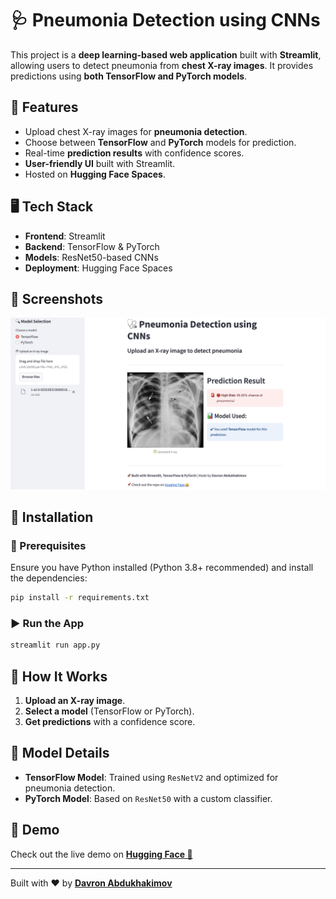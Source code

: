 # 🩺 Pneumonia Detection using CNNs

This project is a **deep learning-based web application** built with **Streamlit**, allowing users to detect pneumonia from **chest X-ray images**. It provides predictions using **both TensorFlow and PyTorch models**.

## 🚀 Features

- Upload chest X-ray images for **pneumonia detection**.
- Choose between **TensorFlow** and **PyTorch** models for prediction.
- Real-time **prediction results** with confidence scores.
- **User-friendly UI** built with Streamlit.
- Hosted on **Hugging Face Spaces**.

## 🖥️ Tech Stack

- **Frontend**: Streamlit
- **Backend**: TensorFlow & PyTorch
- **Models**: ResNet50-based CNNs
- **Deployment**: Hugging Face Spaces

## 📸 Screenshots

![Web App Screenshot 1](./screenshots/light_mode.png)

## 📂 Installation

### 🔧 Prerequisites

Ensure you have Python installed (Python 3.8+ recommended) and install the dependencies:

```bash
pip install -r requirements.txt
```

### ▶️ Run the App

```bash
streamlit run app.py
```

## 🏥 How It Works

1. **Upload an X-ray image**.
2. **Select a model** (TensorFlow or PyTorch).
3. **Get predictions** with a confidence score.

## 📌 Model Details

- **TensorFlow Model**: Trained using `ResNetV2` and optimized for pneumonia detection.
- **PyTorch Model**: Based on `ResNet50` with a custom classifier.

## 🔗 Demo

Check out the live demo on [**Hugging Face 🤗**](https://huggingface.co/spaces/davron04/CNN_Pneumonia_detection)

---

Built with ❤️ by [**Davron Abdukhakimov**](https://github.com/davron2004-tech)
